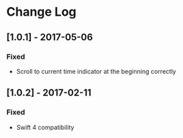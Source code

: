 # Change Log

## [1.0.1] - 2017-05-06
### Fixed 
- Scroll to current time indicator at the beginning correctly

## [1.0.2] - 2017-02-11
### Fixed
- Swift 4 compatibility
